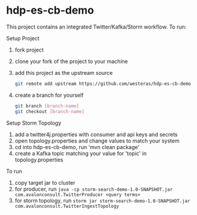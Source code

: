 # hdp-es-cb-demo

This project contains an integrated Twitter/Kafka/Storm workflow. To run:

Setup Project

1. fork project
2. clone your fork of the project to your machine
3. add this project as the upstream source

    ```sh
    git remote add upstream https://github.com/westeras/hdp-es-cb-demo
    ```
4. create a branch for yourself

    ```sh
    git branch [branch-name]
    git checkout [branch-name]
    ```

Setup Storm Topology

1. add a twitter4j.properties with consumer and api keys and secrets
2. open topology.properties and change values to match your system
3. cd into hdp-es-cb-demo, run 'mvn clean package'
4. create a Kafka topic matching your value for 'topic' in topology.properties

To run

1. copy target jar to cluster
2. for producer, run `java -cp storm-search-demo-1.0-SNAPSHOT.jar com.avalonconsult.TwitterProducer <query terms>`
3. for storm topology, run `storm jar storm-search-demo-1.0-SNAPSHOT.jar com.avalonconsult.TwitterIngestTopology`
